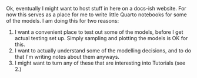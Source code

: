 Ok, eventually I might want to host stuff in here on a docs-ish website. For now this serves as a place for me to write little Quarto notebooks for some
of the models. I am doing this for two reasons:

1. I want a convenient place to test out some of the models, before I get actual testing set up. Simply sampling and plotting the models is OK for this.
2. I want to actually understand some of the modelling decisions, and to do that I'm writing notes about them anyways.
3. I might want to turn any of these that are interesting into Tutorials (see 2.)